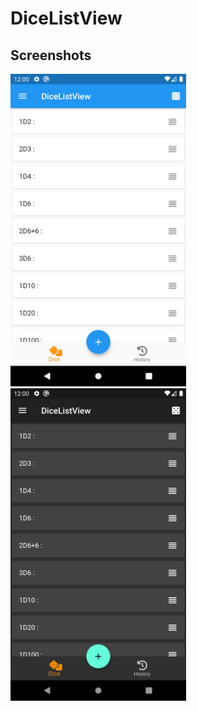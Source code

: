 # DiceListView

## Screenshots

<img src="./screenshots/app_light.png" height="500" alt="Screenshot"/><img src="./screenshots/app_dark.png" height="500" alt="Screenshot"/>
